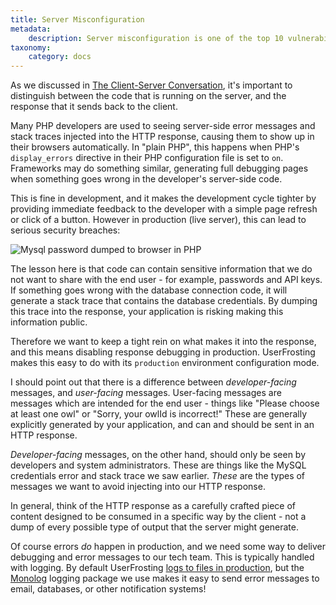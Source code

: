 ```yaml
---
title: Server Misconfiguration
metadata:
    description: Server misconfiguration is one of the top 10 vulnerabilities of any web application, according to OWASP. Most of these misconfigurations occur because of inexperienced developers or system administrators, and are simple to fix.
taxonomy:
    category: docs
---
```


As we discussed in [The Client-Server Conversation](/background/the-client-server-conversation), it's important to distinguish between the code that is running on the server, and the response that it sends back to the client.

Many PHP developers are used to seeing server-side error messages and stack traces injected into the HTTP response, causing them to show up in their browsers automatically. In "plain PHP", this happens when PHP's `display_errors` directive in their PHP configuration file is set to `on`. Frameworks may do something similar, generating full debugging pages when something goes wrong in the developer's server-side code.

This is fine in development, and it makes the development cycle tighter by providing immediate feedback to the developer with a simple page refresh or click of a button. However in production (live server), this can lead to serious security breaches:

![Mysql password dumped to browser in PHP](/images/display-errors-on.png)

The lesson here is that code can contain sensitive information that we do not want to share with the end user - for example, passwords and API keys. If something goes wrong with the database connection code, it will generate a stack trace that contains the database credentials. By dumping this trace into the response, your application is risking making this information public.

Therefore we want to keep a tight rein on what makes it into the response, and this means disabling response debugging in production. UserFrosting makes this easy to do with its `production` environment configuration mode.

I should point out that there is a difference between *developer-facing* messages, and *user-facing* messages. User-facing messages are messages which are intended for the end user - things like "Please choose at least one owl" or "Sorry, your owlId is incorrect!"  These are generally explicitly generated by your application, and can and should be sent in an HTTP response.

*Developer-facing* messages, on the other hand, should only be seen by developers and system administrators. These are things like the MySQL credentials error and stack trace we saw earlier. *These* are the types of messages we want to avoid injecting into our HTTP response.

In general, think of the HTTP response as a carefully crafted piece of content designed to be consumed in a specific way by the client - not a dump of every possible type of output that the server might generate.

Of course errors _do_ happen in production, and we need some way to deliver debugging and error messages to our tech team. This is typically handled with logging. By default UserFrosting [logs to files in production](/troubleshooting/debugging), but the [Monolog](https://github.com/Seldaek/monolog) logging package we use makes it easy to send error messages to email, databases, or other notification systems!
